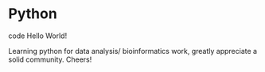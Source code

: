 # Python
code
Hello World!

Learning python for data analysis/ bioinformatics work, greatly appreciate a solid community. Cheers!
